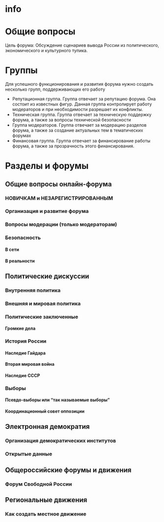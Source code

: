 # info

# Общие вопросы
Цель форума: Обсуждение сценариев вывода России из политического, экономического и культурного тупика.

# Группы
Для успешного функционирования и развития форума нужно создать несколько групп, поддерживающих его работу
* Репутационная группа. Группа отвечает за репутацию форума. Она состоит из известных фигур. Данная группа контролирует работу модераторов и при необходимости разрешает их конфликты.
* Техническая группа. Группа отвечает за техническую поддержку форума, а также за вопросы технической безопасности
* Группа модераторов. Группа отвечает за модерацию разделов форума, а также за создание актуальных тем в тематических форумах
* Финансовая группа. Группа отвечает за финансирование работы форума, а также за прозрачность этого финансирования. 

# Разделы и форумы

## Общие вопросы онлайн-форума
### НОВИЧКАМ и НЕЗАРЕГИСТРИРОВАННЫМ
### Организация и развитие форума
### Вопросы модерации (только модераторам)

### Безопасность 
#### В сети
#### В реальности

## Политические дискуссии
### Внутренняя политика
### Внешняя и мировая политика
### Политические заключенные
#### Громкие дела
### История России
#### Наследие Гайдара
#### Вторая мировая война
#### Наследие СССР
### Выборы
#### Псевдо-выборы или “так называемые выборы”
#### Координационный совет оппозиции

## Электронная демократия
### Организация демократических институтов
### Открытые данные 


## Общероссийские форумы и движения
### Форум Свободной России

## Региональные движения
### Как создать местное движение


